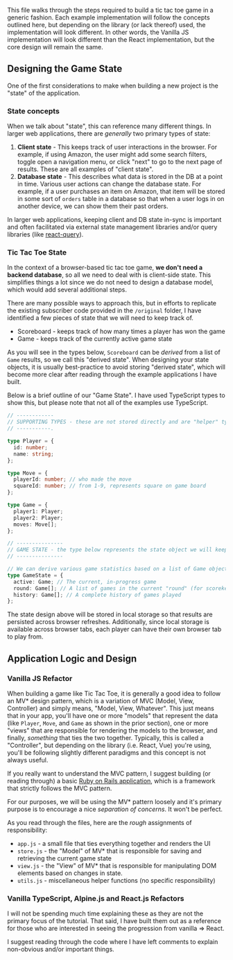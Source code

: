 This file walks through the steps required to build a tic tac toe game in a generic fashion. Each example implementation will follow the concepts outlined here, but depending on the library (or lack thereof) used, the implementation will look different. In other words, the Vanilla JS implementation will look different than the React implementation, but the core design will remain the same.

## Designing the Game State

One of the first considerations to make when building a new project is the "state" of the application.

### State concepts

When we talk about "state", this can reference many different things. In larger web applications, there are _generally_ two primary types of state:

1. **Client state** - This keeps track of user interactions in the browser. For example, if using Amazon, the user might add some search filters, toggle open a navigation menu, or click "next" to go to the next page of results. These are all examples of "client state".
2. **Database state** - This describes what data is stored in the DB at a point in time. Various user actions can change the database state. For example, if a user purchases an item on Amazon, that item will be stored in some sort of `orders` table in a database so that when a user logs in on another device, we can show them their past orders.

In larger web applications, keeping client and DB state in-sync is important and often facilitated via external state management libraries and/or query libraries (like [react-query](https://react-query-v3.tanstack.com/)).

### Tic Tac Toe State

In the context of a browser-based tic tac toe game, **we don't need a backend database**, so all we need to deal with is client-side state. This simplifies things a lot since we do not need to design a database model, which would add several additional steps.

There are many possible ways to approach this, but in efforts to replicate the existing subscriber code provided in the `/original` folder, I have identified a few pieces of state that we will need to keep track of.

- Scoreboard - keeps track of how many times a player has won the game
- Game - keeps track of the currently active game state

As you will see in the types below, `Scoreboard` can be _derived_ from a list of `Game` results, so we call this "derived state". When designing your state objects, it is usually best-practice to avoid storing "derived state", which will become more clear after reading through the example applications I have built.

Below is a brief outline of our "Game State". I have used TypeScript types to show this, but please note that not all of the examples use TypeScript.

```ts
// ------------
// SUPPORTING TYPES - these are not stored directly and are "helper" types we use to build the game state.
// -----------.

type Player = {
  id: number;
  name: string;
};

type Move = {
  playerId: number; // who made the move
  squareId: number; // from 1-9, represents square on game board
};

type Game = {
  player1: Player;
  player2: Player;
  moves: Move[];
};

// ---------------
// GAME STATE - the type below represents the state object we will keep in local storage
// ---------------

// We can derive various game statistics based on a list of Game objects
type GameState = {
  active: Game; // The current, in-progress game
  round: Game[]; // A list of games in the current "round" (for scorekeeping)
  history: Game[]; // A complete history of games played
};
```

The state design above will be stored in local storage so that results are persisted across browser refreshes. Additionally, since local storage is available across browser tabs, each player can have their own browser tab to play from.

## Application Logic and Design

### Vanilla JS Refactor

When building a game like Tic Tac Toe, it is generally a good idea to follow an MV\* design pattern, which is a variation of MVC (Model, View, Controller) and simply means, "Model, View, Whatever". This just means that in your app, you'll have one or more "models" that represent the data (like `Player`, `Move`, and `Game` as shown in the prior section), one or more "views" that are responsible for rendering the models to the browser, and finally, _something_ that ties the two together. Typically, this is called a "Controller", but depending on the library (i.e. React, Vue) you're using, you'll be following slightly different paradigms and this concept is not always useful.

If you really want to understand the MVC pattern, I suggest building (or reading through) a basic [Ruby on Rails application](https://rubyonrails.org/), which is a framework that strictly follows the MVC pattern.

For our purposes, we will be using the MV\* pattern loosely and it's primary purpose is to encourage a nice _separation of concerns_. It won't be perfect.

As you read through the files, here are the _rough_ assignments of responsibility:

- `app.js` - a small file that ties everything together and renders the UI
- `store.js` - the "Model" of MV\* that is responsible for saving and retrieving the current game state
- `view.js` - the "View" of MV\* that is responsible for manipulating DOM elements based on changes in state.
- `utils.js` - miscellaneous helper functions (no specific responsibility)

### Vanilla TypeScript, Alpine.js and React.js Refactors

I will not be spending much time explaining these as they are not the primary focus of the tutorial. That said, I have built them out as a reference for those who are interested in seeing the progression from vanilla => React.

I suggest reading through the code where I have left comments to explain non-obvious and/or important things.
